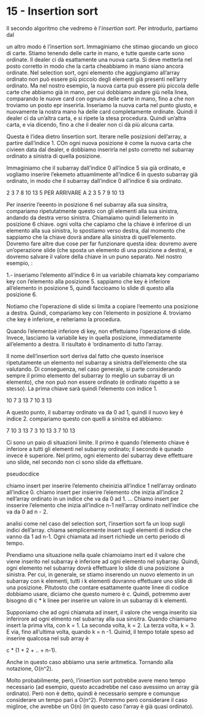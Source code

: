 # 15 - Insertion sort

Il secondo algoritmo che vedremo è l'*insertion sort*. Per introdurlo, partiamo dal

un altro modo è l’insertion sort. Immaginiamo che stimao giocando un gioco di carte. Stiamo tenendo delle carte in mano, e tutte queste carte sono ordinate. Il dealer ci dà esattamente una nuova carta. Si deve metterla nel posto corretto in modo che la carta cheabbiamo in mano siano ancora ordinate. Nel selection sort, ogni elemento che aggiungiamo all’array ordinato non può essere più piccolo degli elementi già presenti nell’arry ordinato. Ma nel nostro esempio, la nuova carta può essere più piccola delle carte che abbiamo già in mano, per cui dobbiamo andare giù nella linea, comparando le nuove card con ognuna delle carte in mano, fino a che non troviamo un posto epr inserirla. Inseriamo la nuova carta nel punto giusto, e nuovamente la nostra mano ha delle card completamente ordinate. Quindi il dealer ci da un’altra carta, e si ripete la stesa procedura. Quindi un’altra carta, e via dicendo, fino a che il dealer non ci dà più alcuna carta.

Questa è l’idea dietro linsertion sort. Iterare nelle posizsioni dell’array, a partire dall’indice 1. COn ogni nuova posizione è come la nuova carta che civieen data dal dealer, e dobbiamo inserirla nel psto corretto nel subarray ordinato a sinistra di quella posizione.

Immaginiamo che il subarray dall’indice 0 all’indice 5 sia già ordinato, e vogliamo inserire l’ekemeto attuamlmente all’indice 6 in questo subarray già ordinato, in modo che il subarray dall’indice 0 all’indice 6 sia ordinato.

2 3 7 8 10 13 5  PER ARRIVARE A 2 3 5 7 9 10 13

Per inserire l’eeento in posizione 6 nel subarray alla sua sinsitra, compariamo ripetutatmente questo con gli elementi alla sua sinistra, andando da destra verso sinistra. Chiamaiamo quindi lìelemento in posizione 6 chiave. ogni volta che capiamo che la chiave è inferiroe di un elemento alla sua sinistra, lo spostiamo verso destra, dal momento che sappiamo che la chiave dovrà andare alla sinistra di quell’elemento. Dovremo fare altre due cose per far funzionare questa idea: dovremo avere un’operazione slide (che sposta un elemento di una posizione a destra), e dovremo salvare il valore della chiave in un puno separato. Nel nostro esempio, :

1.- inseriamo l’elemento all’indice 6 in ua variabile chiamata key
compariamo key con l’elemento alla posizione 5. sappiamo che key è inferiore all’elemento in posizione 5, quindi faccioamo lo slide di questo alla posizione 6.

Notiamo che l’operazione di slide si limita a copiare l’eemento una posizione a destra. Quindi, compariamo key con l’elemento in posizione 4. troviamo che key è inferiore, e reiteriamo la procedura.

Quando l’elementoè inferiore di key, non effettuiamo l’operazione di slide. Invece, lasciamo la variabile key in quella posizione, immediatamente all’elemento a destra. Il risultato è ‘ordinamento di tutto l’array.

Il nome dell’insertion sort deriva dal fatto che questo inserisce ripetutamente un elemento nel subarray a sinistra dell’elemento che sta valutando. Di conseguenza, nel caso generale, si parte considerando sempre il primo elemento del subarray (o meglio un subarray di un elemento), che non può non essere ordinato (è ordinato rispetto a se stesso).
La prima chiave sarà quindi l’elemento con indice 1. 

10   7   3  13
7 10   3 13

A questo punto, il subarray ordinato va da 0 ad 1, quindi il nuovo key è indice 2. compariamo questo con quelli a sinistra ed abbiamo:

7 10 3 13
7 3 10 13
3 7 10 13

Ci sono un paio di situazioni limite. Il primo è quando l’elemento chiave è inferiore a tutti gli elementi nel subarray ordinato; il secondo è qunado invece è superiore. Nel primo, ogni elemento del subarray deve effettuare uno slide, nel secondo non ci sono slide da effettuare.


pseudocdice

chiamo insert per inserire l’elemento cheinizia all’indice 1 nell’array ordinato all’indice 0.
chiamo insert per insierire l’elemento che inizia all’indice 2 nell’array ordinato in un indice che va da 0 ad 1.
…
Chiamo insert per insserire l’elemento che inizia all’indice n-1 nell’array ordinato nell’indice che va da 0 ad n - 2.

analisi
come nel caso del selection sort, l’insertion sort fa un loop sugli indici dell’array. chiama semplicemente insert sugli elementi di indice che vanno da 1 ad n-1. Ogni chiamata ad insert richiede un certo periodo di tempo.

Prendiamo una situazione nella quale chiamoiamo insrt ed il valore che viene inserito nel subarray è inferiore ad ogni elemento nel sybarray. Quindi, ogni elemento nel subarray dovrà effettuare lo slide di una posizione a sinistra. Per cui, in generale, se stiamo inserendo un nuovo elemento in un subarray con k elementi, tutti i k elementi dovranno effettuare uno slide di una posizione. Pitutosto che contare esattamente quante linee di codice dobbiamo usare, diciamo che questo numero è c. Quindi, potremmo aver bisogno di c * k linee per inserire un valore in un subarray di k elementi.


Supponiamo che ad ogni chiamata ad insert, il valore che venga inserito sia inferirore ad ogni elmento nel subarray alla sua sinsitra. Quando chiamiamo insert la prima vlta, con k = 1. La seconda volta, k = 2. La terza volta, k = 3. E via, fino all’ultima volta, quando k = n -1. Quinid, il tempo totale speso ad inserire qualcosa nel sub array è

c * (1 + 2 + .. + n-1).

Anche in questo caso abbiamo una serie aritmetica. Tornando alla notazione, O(n^2).

Molto probabilmente, però, l’insertion sort potrebbe avere meno tempo necessario (ad esempio, questo accadrebbe nel caso avessimo un array già ordinato). Però non è detto, quindi è necessario sempre e comunque considerare un tempo pari a O(n^2). Potremmo però considerare il caso migliroe, che avrebbe un O(n) (in questo caso l’array è già quasi ordinato).
